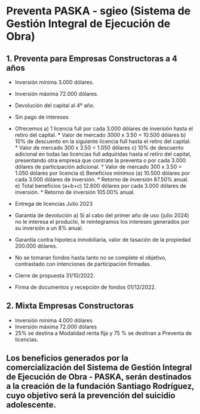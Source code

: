 # Preventa PASKA - sgieo (Sistema de Gestión Integral de Ejecución de Obra)

## 1. Preventa para Empresas Constructoras a 4 años
*  Inversión mínima 3.000 dólares.
* Inversión máxima 72.000 dólares.
* Devolución del capital al 4º año.
* Sin pago de intereses
* Ofrecemos
    a) 1 licencia full por cada 3.000 dólares de inversión hasta el retiro del capital.
       * Valor de mercado 3000 x 3.50 = 10.500 dólares
    b) 10% de descuento en la siguiente licencia full hasta el retiro del capital.
       * Valor de mercado 300 x 3.50 = 1.050 dólares
    c) 10% de descuento adicional en todas las licencias full adquiridas hasta el 
    retiro del capital, presentando otra empresa que contrate la preventa o por cada 3.000 dólares de participación adicional.
       * Valor de mercado 300 x 3.50 = 1.050 dólares por licencia
    d) Beneficios mínimos (a) 10.500 dólares por cada 3.000 dólares de inversión.
       * Retorno de inversión 87.50% anual.
    e) Total beneficios (a+b+c) 12.600 dólares por cada 3.000 dólares de inversión.
       * Retorno de inversión 105.00% anual.

* Entrega de licencias Julio 2023
* Garantía de devolución
    a) Si al cabo del primer año de uso (julio 2024) no le interesa el producto, le
    reintegramos los intereses generados por su inversión a un 8% anual.
* Garantía contra hipoteca inmobiliaria, valor de tasación de la propiedad 200.000 dólares.
* No se tomaran fondos hasta tanto no se complete el objetivo, contrastado con intenciones de participación firmadas.
* Cierre de propuesta 31/10/2022.
* Firma de documentos y recepción de fondos 01/12/2022.

## 2. Mixta Empresas Constructoras
* Inversión mínima 4.000 dólares
* Inversión máxima 72.000 dólares
* 25% se destina a Modalidad renta fija y 75 % se destinan a Preventa de licencias.

## Los beneficios generados por la comercialización del Sistema de Gestión Integral de Ejecución de Obra - PASKA, serán destinados a la creación de la fundación Santiago Rodríguez, cuyo objetivo será la prevención del suicidio adolescente.

